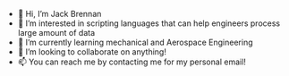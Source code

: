 - 👋 Hi, I’m Jack Brennan
- 👀 I’m interested in scripting languages that can help engineers process large amount of data
- 🌱 I’m currently learning mechanical and Aerospace Engineering
- 💞️ I’m looking to collaborate on anything!
- 📫 You can reach me by contacting me for my personal email!

<!---
jkpbrenn/jkpbrenn is a ✨ special ✨ repository because its `README.md` (this file) appears on your GitHub profile.
You can click the Preview link to take a look at your changes.
--->
